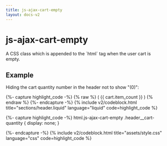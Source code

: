 ```yaml
---
title: js-ajax-cart-empty
layout: docs-v2
---
```


# js-ajax-cart-empty

<p class="lead" markdown="1">
A CSS class which is appended to the `html` tag when the user cart is empty.
</p>

## Example

Hiding the cart quantity number in the header not to show "(0)":

{%- capture highlight_code -%}
{% raw %}
<span class="header__cart-quantity">
  (
  <span data-ajax-cart-bind="item_count">
    {{ cart.item_count }}
  </span>
  )
</span>
{% endraw %}
{%- endcapture -%}
{% include v2/codeblock.html title="sections/header.liquid" language="liquid" code=highlight_code %}

{%- capture highlight_code -%}
html.js-ajax-cart-empty .header__cart-quantity {
  display: none;
}

{%- endcapture -%}
{% include v2/codeblock.html title="assets/style.css" language="css" code=highlight_code %}